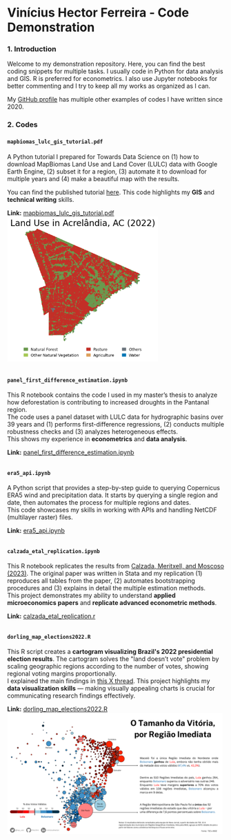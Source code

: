 
# Vinícius Hector Ferreira - Code Demonstration

### 1. Introduction  
Welcome to my demonstration repository. Here, you can find the best coding snippets for multiple tasks. I usually code in Python for data analysis and GIS. R is preferred for econometrics. I also use Jupyter notebooks for better commenting and I try to keep all my works as organized as I can.  

My [GitHub profile](https://github.com/HecVini) has multiple other examples of codes I have written since 2020.  



### 2. Codes  

#### **`mapbiomas_lulc_gis_tutorial.pdf`**  
A Python tutorial I prepared for Towards Data Science on (1) how to download MapBiomas Land Use and Land Cover (LULC) data with Google Earth Engine, (2) subset it for a region, (3) automate it to download for multiple years and (4) make a beautiful map with the results.  

You can find the published tutorial [here](https://medium.com/towards-data-science/python-google-earth-engine-how-to-clean-mapbiomas-lulc-rasters-for-any-shapefile-in-brazil-05d13dcf2307). This code highlights my **GIS** and **technical writing** skills.  

**Link:** [mapbiomas_lulc_gis_tutorial.pdf](https://github.com/HecVini/code_demo/blob/main/mapbiomas_lulc_gis_tutorial.pdf)  
<img src="https://raw.githubusercontent.com/HecVini/code_demo/main/lulc_acrelandia2022.png" alt="LULC Acrelandia 2022" width="350"/>  
##
#### **`panel_first_difference_estimation.ipynb`**  
This R notebook contains the code I used in my master’s thesis to analyze how deforestation is contributing to increased droughts in the Pantanal region.  
The code uses a panel dataset with LULC data for hydrographic basins over 39 years and (1) performs first-difference regressions, (2) conducts multiple robustness checks and (3) analyzes heterogeneous effects.  
This shows my experience in **econometrics** and **data analysis**.  

**Link:** [panel_first_difference_estimation.ipynb](https://github.com/HecVini/code_demo/blob/main/panel_first_difference_estimation.ipynb)  
##
#### **`era5_api.ipynb`**  
A Python script that provides a step-by-step guide to querying Copernicus ERA5 wind and precipitation data. It starts by querying a single region and date, then automates the process for multiple regions and dates.  
This code showcases my skills in working with APIs and handling NetCDF (multilayer raster) files.  

**Link:** [era5_api.ipynb](https://github.com/HecVini/code_demo/blob/main/era5_api.ipynb)  
##
#### **`calzada_etal_replication.ipynb`**  
This R notebook replicates the results from [Calzada, Meritxell, and Moscoso (2023)](https://www.journals.uchicago.edu/doi/abs/10.1086/725349?journalCode=jaere). The original paper was written in Stata and my replication (1) reproduces all tables from the paper, (2) automates bootstrapping procedures and (3) explains in detail the multiple estimation methods.  
This project demonstrates my ability to understand **applied microeconomics papers** and **replicate advanced econometric methods**.  

**Link:** [calzada_etal_replication.r](https://github.com/HecVini/code_demo/blob/main/calzada_etal_replication.r)  
##
#### **`dorling_map_elections2022.R`**  
This R script creates a **cartogram visualizing Brazil's 2022 presidential election results**. The cartogram solves the "land doesn’t vote" problem by scaling geographic regions according to the number of votes, showing regional voting margins proportionally.  
I explained the main findings in [this X thread](https://x.com/hec_vini/status/1577553930837524481/photo/1). This project highlights my **data visualization skills** — making visually appealing charts is crucial for communicating research findings effectively.  

**Link:** [dorling_map_elections2022.R](https://github.com/HecVini/code_demo/blob/main/dorling_map_elections2022.R)  
<img src="https://raw.githubusercontent.com/HecVini/code_demo/main/Eleicoes2022_RegiaoImediata.png" alt="Elections 2022 Dorling Cartogram" width="500"/>  
